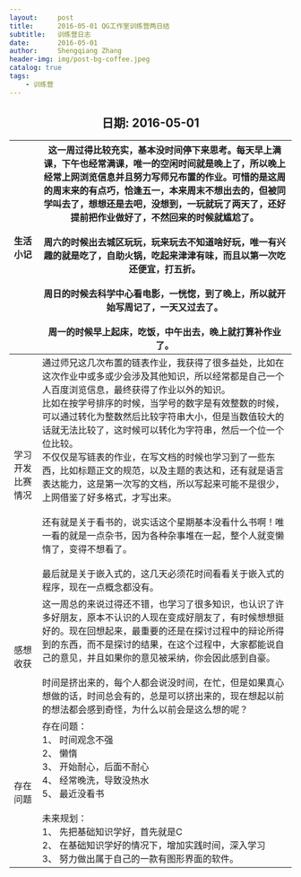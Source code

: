 ```yaml
---
layout:     post
title:      2016-05-01 QG工作室训练营两日结
subtitle:   训练营日志
date:       2016-05-01
author:     Shengqiang Zhang
header-img: img/post-bg-coffee.jpeg
catalog: true
tags:
    - 训练营
---
```




<center><h2>日期: 2016-05-01</h2></center>



| 生活小记         | 这一周过得比较充实，基本没时间停下来思考。每天早上满课，下午也经常满课，唯一的空闲时间就是晚上了，所以晚上经常上网浏览信息并且努力写师兄布置的作业。可惜的是这周的周末来的有点巧，恰逢五一，本来周末不想出去的，但被同学叫去了，想想还是去吧，没想到，一玩就玩了两天了，还好提前把作业做好了，不然回来的时候就尴尬了。<br><br/>周六的时候出去城区玩玩，玩来玩去不知道啥好玩，唯一有兴趣的就是吃了，自助火锅，吃起来津津有味，而且以第一次吃还便宜，打五折。<br/><br/>周日的时候去科学中心看电影，一恍惚，到了晚上，所以就开始写周记了，一天又过去了。<br/><br/>周一的时候早上起床，吃饭，中午出去，晚上就打算补作业了。 |
| :--------------- | ------------------------------------------------------------ |
| 学习开发比赛情况 | 通过师兄这几次布置的链表作业，我获得了很多益处，比如在这次作业中或多或少会涉及其他知识，所以经常都是自己一个人百度浏览信息，最终获得了作业以外的知识。<br/>比如在按学号排序的时候，当学号的数字是有效整数的时候，可以通过转化为整数然后比较字符串大小，但是当数值较大的话就无法比较了，这时候可以转化为字符串，然后一个位一个位比较。<br/>不仅仅是写链表的作业，在写文档的时候也学习到了一些东西，比如标题正文的规范，以及主题的表达和，还有就是语言表达能力，这是第一次写的文档，所以写起来可能不是很少，上网借鉴了好多格式，才写出来。<br/><br/>还有就是关于看书的，说实话这个星期基本没看什么书啊！唯一看的就是一点杂书，因为各种杂事堆在一起，整个人就变懒惰了，变得不想看了。<br/><br/>最后就是关于嵌入式的，这几天必须花时间看看关于嵌入式的程序，现在一点概念都没有。 |
| 感想收获         | 这一周总的来说过得还不错，也学习了很多知识，也认识了许多好朋友，原本不认识的人现在变成好朋友了，有时候想想挺好的。现在回想起来，最重要的还是在探讨过程中的辩论所得到的东西，而不是探讨的结果，在这个过程中，大家都能说自己的意见，并且如果你的意见被采纳，你会因此感到自豪。<br><br/>时间是挤出来的，每个人都会说没时间，在忙，但是如果真心想做的话，时间总会有的，总是可以挤出来的，现在想起以前的想法都会感到奇怪，为什么以前会是这么想的呢？ |
| 存在问题         | 存在问题： <br/>1、 时间观念不强 <br/>2、 懒惰 <br/>3、 开始耐心，后面不耐心 <br/>4、 经常晚洗，导致没热水 <br/>5、 最近没看书 <br/><br/>未来规划： <br/>1、 先把基础知识学好，首先就是C<br/> 2、 在基础知识学好的情况下，增加实践时间，深入学习 <br/>3、 努力做出属于自己的一款有图形界面的软件。 |



